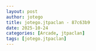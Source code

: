 ```yaml
---
layout: post
author: jotego
title: jotego.jtpaclan - 87c63b9
date: 2025-10-24
categories: [Arcade, jtpaclan]
tags: [jotego.jtpaclan]
---
```


